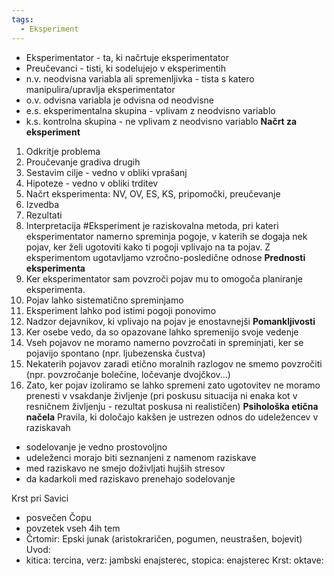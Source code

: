 ```yaml
---
tags:
  - Eksperiment
---
```


- Eksperimentator - ta, ki načrtuje eksperimentator
- Preučevanci - tisti, ki sodelujejo v eksperimentih
- n.v. neodvisna variabla ali spremenljivka - tista s katero manipulira/upravlja eksperimentator
- o.v.  odvisna variabla je odvisna od neodvisne
- e.s. eksperimentalna skupina - vplivam z neodvisno variablo
- k.s. kontrolna skupina - ne vplivam z neodvisno variablo
**Načrt za eksperiment**
1. Odkritje problema
2. Proučevanje gradiva drugih
3. Sestavim cilje - vedno v obliki vprašanj
4. Hipoteze - vedno v obliki trditev
5. Načrt eksperimenta: NV, OV, ES, KS, pripomočki, preučevanje
6. Izvedba
7. Rezultati
8. Interpretacija
#Eksperiment je raziskovalna metoda, pri kateri eksperimentator namerno spreminja pogoje, v katerih se dogaja nek pojav, ker želi ugotoviti kako ti pogoji vplivajo na ta pojav.
Z eksperimentom ugotavljamo vzročno-posledične odnose
**Prednosti eksperimenta**
1. Ker eksperimentator sam povzroči pojav mu to omogoča planiranje eksperimenta.
2. Pojav lahko sistematično spreminjamo
3. Eksperiment lahko pod istimi pogoji ponovimo
4. Nadzor dejavnikov, ki vplivajo na pojav je enostavnejši
**Pomankljivosti**
1. Ker osebe vedo, da so opazovane lahko spremenijo svoje vedenje
2. Vseh pojavov ne moramo namerno povzročati in spreminjati, ker se pojavijo spontano (npr. ljubezenska čustva)
3. Nekaterih pojavov zaradi etično moralnih razlogov ne smemo povzročiti (npr. povzročanje bolečine, ločevanje dvojčkov...)
4. Zato, ker pojav izoliramo se lahko spremeni zato ugotovitev ne moramo prenesti v vsakdanje življenje (pri poskusu situacija ni enaka kot v resničnem življenju - rezultat poskusa ni realističen)
**Psihološka etična načela** 
Pravila, ki določajo kakšen je ustrezen odnos do udeležencev v raziskavah
- sodelovanje je vedno prostovoljno
- udeleženci morajo biti seznanjeni z namenom raziskave
- med raziskavo ne smejo doživljati hujših stresov
- da kadarkoli med raziskavo prenehajo sodelovanje






















Krst pri Savici
- posvečen Čopu
- povzetek vseh 4ih tem
- Črtomir: Epski junak (aristokraričen, pogumen, neustrašen, bojevit)
Uvod:
-  kitica: tercina, verz: jambski enajsterec, stopica: enajsterec
Krst:
oktave:
